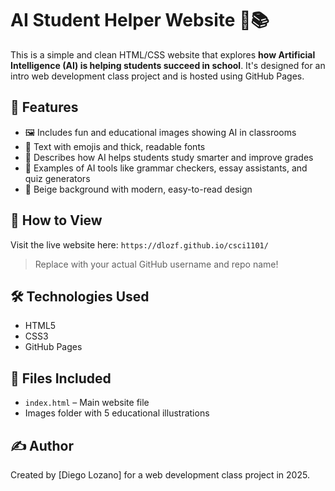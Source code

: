 # AI Student Helper Website 🧠📚

This is a simple and clean HTML/CSS website that explores **how Artificial Intelligence (AI) is helping students succeed in school**. It's designed for an intro web development class project and is hosted using GitHub Pages.

## 🌟 Features

* 🖼️ Includes fun and educational images showing AI in classrooms
* 💬 Text with emojis and thick, readable fonts
* 🧠 Describes how AI helps students study smarter and improve grades
* 🎯 Examples of AI tools like grammar checkers, essay assistants, and quiz generators
* 🎨 Beige background with modern, easy-to-read design

## 🚀 How to View

Visit the live website here:
`https://dlozf.github.io/csci1101/`

> Replace with your actual GitHub username and repo name!

## 🛠️ Technologies Used

* HTML5
* CSS3
* GitHub Pages

## 📁 Files Included

* `index.html` – Main website file
* Images folder with 5 educational illustrations

## ✍️ Author

Created by \[Diego Lozano] for a web development class project in 2025.
